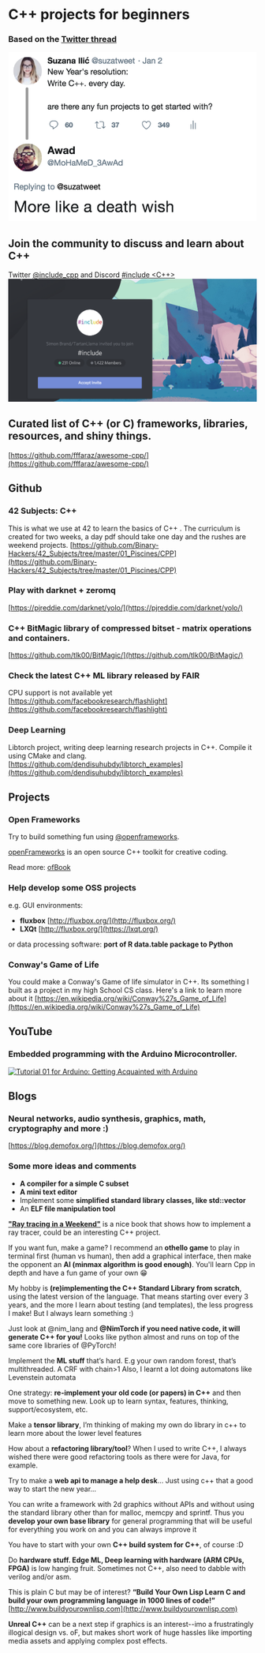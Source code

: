 # C++ projects for beginners

### Based on the [Twitter thread](https://twitter.com/suzatweet/status/1080265246701277186)
 
![alt text](images/cpp.png)

## Join the community to discuss and learn about C++ 
Twitter [@include_cpp](https://twitter.com/include_cpp) and Discord [#include <C++>](https://discordapp.com/invite/ZPErMGW)
![alt text](images/include.png)

## Curated list of C++ (or C) frameworks, libraries, resources, and shiny things.
[https://github.com/fffaraz/awesome-cpp/](https://github.com/fffaraz/awesome-cpp/)

## Github

### 42 Subjects: C++
This is what we use at 42 to learn the basics of C++ . The curriculum is created for two weeks, a day pdf should take one day and the rushes are weekend projects.
[https://github.com/Binary-Hackers/42_Subjects/tree/master/01_Piscines/CPP](https://github.com/Binary-Hackers/42_Subjects/tree/master/01_Piscines/CPP)

### Play with darknet + zeromq
[https://pjreddie.com/darknet/yolo/](https://pjreddie.com/darknet/yolo/) 

### C++ BitMagic library of compressed bitset - matrix operations and containers.
[https://github.com/tlk00/BitMagic/](https://github.com/tlk00/BitMagic/)

### Check the latest C++ ML library released by FAIR
CPU support is not available yet
[https://github.com/facebookresearch/flashlight](https://github.com/facebookresearch/flashlight)

### Deep Learning
Libtorch project, writing deep learning research projects in C++. Compile it using CMake and clang.
[https://github.com/dendisuhubdy/libtorch_examples](https://github.com/dendisuhubdy/libtorch_examples)

## Projects

### Open Frameworks
Try to build something fun using [@openframeworks](https://twitter.com/openframeworks).

[openFrameworks](https://openframeworks.cc/) is an open source C++ toolkit for creative coding.

Read more: [ofBook](https://openframeworks.cc/ofBook/chapters/foreword.html)

### Help develop some OSS projects
e.g. GUI environments:

- **fluxbox** [http://fluxbox.org/](http://fluxbox.org/)
- **LXQt** [http://fluxbox.org/](https://lxqt.org/) 

or data processing software:
**port of R data.table package to Python**

### Conway's Game of Life
You could make a Conway's Game of life simulator in C++. Its something I built as a project in my high School CS class. Here's a link to learn more about it [https://en.wikipedia.org/wiki/Conway%27s_Game_of_Life](https://en.wikipedia.org/wiki/Conway%27s_Game_of_Life)

## YouTube

### Embedded programming with the Arduino Microcontroller.

[![Tutorial 01 for Arduino: Getting Acquainted with Arduino](http://img.youtube.com/vi/fCxzA9_kg6s/0.jpg)](https://www.youtube.com/watch?v=fCxzA9_kg6s "Tutorial 01 for Arduino: Getting Acquainted with Arduino")

## Blogs

### Neural networks, audio synthesis, graphics, math, cryptography and more :)
[https://blog.demofox.org/](https://blog.demofox.org/)


### Some more ideas and comments

- **A compiler for a simple C subset**
- **A mini text editor**
- Implement some **simplified standard library classes, like std::vector**
- An **ELF file manipulation tool**

[**"Ray tracing in a Weekend"**](http://www.realtimerendering.com/raytracing/) is a nice book that shows how to implement a ray tracer, could be an interesting C++ project.

If you want fun, make a game? I recommend an **othello game** to play in terminal first (human vs human), then add a graphical interface, then make the opponent an **AI (minmax algorithm is good enough)**. You'll learn Cpp  in depth and have a fun game of your own 😁

My hobby is **(re)implementing the C++ Standard Library from scratch**, using the latest version of the language. That means starting over every 3 years, and the more I learn about testing (and templates), the less progress I make! But I always learn something :)

Just look at @nim_lang and **@NimTorch if you need native code, it will generate C++ for you!** Looks like python almost and runs on top of the same core libraries of @PyTorch!

Implement the **ML stuff** that’s hard.
E.g your own random forest, that’s multithreaded. A CRF with chain>1
Also, I learnt a lot doing automatons like Levenstein automata

One strategy: **re-implement your old code (or papers) in C++** and then move to something new. Look up to learn syntax, features, thinking, support/ecosystem, etc.

Make a **tensor library**, I’m thinking of making my own do library in c++ to learn more about the lower level features

How about a **refactoring library/tool**? When I used to write C++, I always wished there were good refactoring tools as there were for Java, for example.

Try to make a **web api to manage a help desk**... Just using c++ that a good way to start the new year...

You can write a framework with 2d graphics without APIs and without using the standard library other than for malloc, memcpy and sprintf. Thus you **develop your own base library** for general programming that will be useful for everything you work on and you can always improve it

You have to start with your own **C++ build system for C++**, of course :D

Do **hardware stuff. Edge ML, Deep learning with hardware (ARM CPUs, FPGA)** is low hanging fruit. Sometimes not C++, also need to dabble with verilog and/or asm.

This is plain C but may be of interest? **“Build Your Own Lisp Learn C and build your own programming language in 1000 lines of code!”** [http://www.buildyourownlisp.com](http://www.buildyourownlisp.com)

**Unreal C++** can be a next step if graphics is an interest--imo a frustratingly illogical design vs. oF, but makes short work of huge hassles like importing media assets and applying complex post effects.
